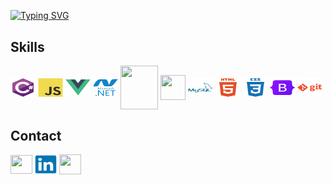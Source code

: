 <img align="center" alt=""  src="https://komarev.com/ghpvc/?username=lucasmenchon&style=flat-square">

##

[![Typing SVG](https://readme-typing-svg.herokuapp.com?font=Fira+Code&duration=3000&pause=1000&width=480&lines=Hi%2C+i'm+Lucas.;I'm+a+programming+student;.NET+Developer;currently+working+with;.NET+%E2%80%A2+C%23+%E2%80%A2+JavaScript+%E2%80%A2+ASP.NET+%E2%80%A2+Vue.js+)](https://git.io/typing-svg)

## Skills

<div style="display: inline_block">
<a href="#" style="text-decoration:none;">
  <img align="center" height="30" width="40" src="https://raw.githubusercontent.com/devicons/devicon/master/icons/csharp/csharp-original.svg" style="text-decoration:none;">
  <img align="center" height="30" width="40" src="https://raw.githubusercontent.com/devicons/devicon/master/icons/javascript/javascript-original.svg" style="text-decoration:none;">
  <img align="center" height="30" width="40" src="https://raw.githubusercontent.com/devicons/devicon/master/icons/vuejs/vuejs-original.svg" style="text-decoration:none;">
  <img align="center" height="30" width="40" src="https://raw.githubusercontent.com/devicons/devicon/master/icons/dot-net/dot-net-plain-wordmark.svg" style="text-decoration:none;">
  <img align="center" height="70" width="60" src="https://i.imgur.com/aJ5cbL4.png" style="text-decoration:none;">
  <img align="center" height="40" width="40" src="https://i.imgur.com/FJFGvaK.png" style="text-decoration:none;">
  <img align="center" height="30" width="40" src="https://raw.githubusercontent.com/devicons/devicon/master/icons/mysql/mysql-plain-wordmark.svg" style="text-decoration:none;">
  <img align="center" height="30" width="40" src="https://raw.githubusercontent.com/devicons/devicon/master/icons/html5/html5-plain-wordmark.svg" style="text-decoration:none;">
  <img align="center" height="30" width="40" src="https://raw.githubusercontent.com/devicons/devicon/master/icons/css3/css3-plain-wordmark.svg" style="text-decoration:none;">
  <img align="center" height="30" width="40" src="https://raw.githubusercontent.com/devicons/devicon/master/icons/bootstrap/bootstrap-original.svg" style="text-decoration:none;">
  <img align="center" height="30" width="40" src="https://raw.githubusercontent.com/devicons/devicon/master/icons/git/git-plain-wordmark.svg" style="text-decoration:none;">  
</a>
</div>

## Contact

<div style="display: inline_block;">
<a href="mailto:contato@luccas.dev" style="text-decoration:none;">
<img align="center" height="30" width="35" src="https://upload.wikimedia.org/wikipedia/commons/7/7e/Gmail_icon_%282020%29.svg" style="text-decoration:none;"></a>
<a href="https://www.linkedin.com/in/lucasmenchon/" style="text-decoration:none;" >
<img align="center" height="30" width="35" src="https://raw.githubusercontent.com/devicons/devicon/master/icons/linkedin/linkedin-original.svg" style="text-decoration:none;"></a>
<a href="https://wa.link/qzdch8" style="text-decoration:none;">
<img align="center" height="32" width="35" src="https://raw.githubusercontent.com/lucasmenchon/site_att/main/wwwroot/images/whatsapp-original.svg"></a>
</div>
